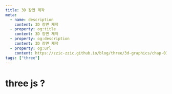 ```yaml
---
title: 3D 장면 제작
meta:
  - name: description
    content: 3D 장면 제작
  - property: og:title
    content: 3D 장면 제작
  - property: og:description
    content: 3D 장면 제작
  - property: og:url
    content: https://zzic-zzic.github.io/blog/three/3d-graphics/chap-01/
tags: ["three"]
---
```


# three js ?

<Demo/>